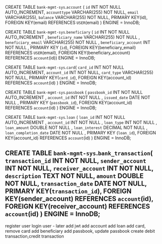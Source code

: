 CREATE TABLE `bank-mgmt-sys`.`account` (
`id` INT NOT NULL AUTO_INCREMENT,
`accounttype` VARCHAR(255) NOT NULL,
`email` VARCHAR(255),
`balance` VARCHAR(255) NOT NULL, PRIMARY KEY(id), FOREIGN KEY(email) REFERENCES `USER`(email)
) ENGINE = InnoDB;

CREATE TABLE `bank-mgmt-sys`.`beneficiary` (
`id` INT NOT NULL AUTO_INCREMENT ,
`beneficiary_name` VARCHAR(255) NOT NULL ,
`beneficiary_email` VARCHAR(255) NOT NULL ,
`beneficiary_account` INT NOT NULL , PRIMARY KEY (`id`), FOREIGN KEY(beneficiary_email) REFERENCES `USER`(email),
FOREIGN KEY(beneficiary_account) REFERENCES `account`(id)) ENGINE = InnoDB;

CREATE TABLE `bank-mgmt-sys`.`card`(
`card_id` INT NOT NULL AUTO_INCREMENT,
`account_id` INT NOT NULL,
`card_type` VARCHAR(255) NOT NULL, PRIMARY KEY(`card_id`), FOREIGN KEY(account_id) REFERENCES `account`(id)
) ENGINE = InnoDB;

CREATE TABLE `bank-mgmt-sys`.`passbook` (
`passbook_id` INT NOT NULL AUTO_INCREMENT ,
`account_id` INT NOT NULL ,
`issued_date` DATE NOT NULL , PRIMARY KEY (`passbook_id`), FOREIGN KEY(account_id) REFERENCES `account`(id)
) ENGINE = InnoDB;

CREATE TABLE `bank-mgmt-sys`.`loan` (
`loan_id` INT NOT NULL AUTO_INCREMENT ,
`account_id` INT NOT NULL ,
`loan_type` INT NOT NULL ,
`loan_amount` DOUBLE NOT NULL ,
`loan_interest` DECIMAL NOT NULL ,
`loan_completion_date` DATE NOT NULL , PRIMARY KEY (`loan_id`), FOREIGN KEY(account_id) REFERENCES `account`(id)
) ENGINE = InnoDB;

CREATE TABLE `bank-mgmt-sys`.`bank_transaction`(
`transaction_id` INT NOT NULL,
`sender_account` INT NOT NULL,
`receiver_account` INT NOT NULL,
`description` TEXT NOT NULL,
`amount` DOUBLE NOT NULL,
`transaction_date` DATE NOT NULL, PRIMARY KEY(`transaction_id`), FOREIGN KEY(sender_account) REFERENCES `account`(id),
FOREIGN KEY(receiver_account) REFERENCES `account`(id)
) ENGINE = InnoDB;
----------------------------------------------------------------------------
register user login user - later add jwt add account add loan add card, remove card add beneficiary add passbook, update
passbook create debit transaction,credit transaction
